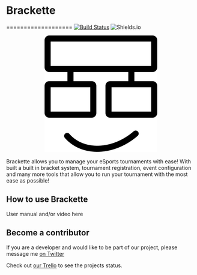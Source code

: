 # Brackette
===================
[![Build Status](https://travis-ci.org/crownprogaming/brackette.svg?branch=master)](https://travis-ci.org/crownprogaming/brackette)
![Shields.io](https://img.shields.io/badge/Version-0.0.0b-blue.svg)
<p align="center"><img src="/public/img/logo-300x300.png"></p>

Brackette allows you to manage your eSports tournaments with ease! With built a built in bracket system, tournament registration, event configuration and many more tools that allow you to run your tournament with the most ease as possible! 

How to use Brackette
-------------

User manual and/or video here 

Become a contributor
-------------

If you are a developer and would like to be part of our project, please message me [on Twitter](https://twitter.com/realDanBoy)

Check out [our Trello](https://trello.com/b/qanui9Dy/brackette) to see the projects status.

